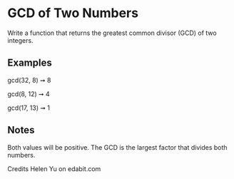 # GCD of Two Numbers

Write a function that returns the greatest common divisor (GCD) of two integers.

## Examples

gcd(32, 8) ➞ 8

gcd(8, 12) ➞ 4

gcd(17, 13) ➞ 1

## Notes

Both values will be positive.
The GCD is the largest factor that divides both numbers.

Credits Helen Yu on edabit.com
